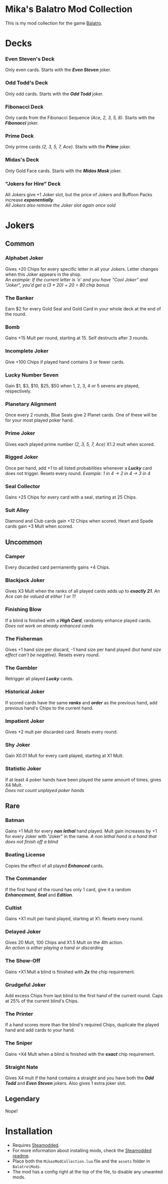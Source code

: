 # Mika's Balatro Mod Collection
This is my mod collection for the game [Balatro](https://store.steampowered.com/app/2379780/Balatro/).

# Decks

### Even Steven's Deck
Only even cards. Starts with the **_Even Steven_** joker.

### Odd Todd's Deck
Only odd cards. Starts with the **_Odd Todd_** joker.

### Fibonacci Deck
Only cards from the Fibonacci Sequence _(Ace, 2, 3, 5, 8)_. Starts with the **_Fibonacci_** joker.

### Prime Deck
Only prime cards _(2, 3, 5, 7, Ace)_. Starts with the **_Prime_** joker.

### Midas's Deck
Only Gold Face cards. Starts with the **_Midas Mask_** joker.

### "Jokers for Hire" Deck
All Jokers give +1 Joker slot, but the price of Jokers and Buffoon Packs increase **_exponentially_**.\
_All Jokers also remove the Joker slot again once sold_

# Jokers
## Common
### Alphabet Joker
Gives +20 Chips for every specific letter in all your Jokers. Letter changes when this Joker appears in the shop.\
_An example: If the current letter is 'o' and you have "Cool Joker" and "Joker", you'd get a (3 * 20) + 20 = 80 chip bonus_

### The Banker
Earn $2 for every Gold Seal and Gold Card in your whole deck at the end of the round.

### Bomb
Gains +15 Mult per round, starting at 15. Self destructs after 3 rounds.

### Incomplete Joker
Give +100 Chips if played hand contains 3 or fewer cards.

### Lucky Number Seven
Gain $1, $3, $10, $25, $50 when 1, 2, 3, 4 or 5 sevens are played, respectively.

### Planetary Alignment
Once every 2 rounds, Blue Seals give 2 Planet cards. One of these will be for your most played poker hand.

### Prime Joker
Gives each played prime number _(2, 3, 5, 7, Ace)_ X1.2 mult when scored.

### Rigged Joker
Once per hand, add +1 to all listed probabilities whenever a **_Lucky_** card does not trigger. Resets every round.
_Example: 1 in 4 -> 2 in 4 -> 3 in 4_

### Seal Collector
Gains +25 Chips for every card with a seal, starting at 25 Chips.

### Suit Alley
Diamond and Club cards gain +12 Chips when scored. Heart and Spade cards gain +3 Mult when scored.

## Uncommon
### Camper
Every discarded card permanently gains +4 Chips.

### Blackjack Joker
Gives X3 Mult when the ranks of all played cards adds up to **_exactly 21_**.
_An Ace can be valued at either 1 or 11_

### Finishing Blow
If a blind is finished with a **_High Card_**, randomly enhance played cards.
_Does not work on already enhanced cards_

### The Fisherman
Gives +1 hand size per discard, -1 hand size per hand played _(but hand size effect can't be negative)_. Resets every round.

### The Gambler
Retrigger all played **_Lucky_** cards.

### Historical Joker
If scored cards have the same **_ranks_** and **_order_** as the previous hand, add previous hand's Chips to the current hand.

### Impatient Joker
Gives +2 mult per discarded card. Resets every round.

### Shy Joker
Gain X0.01 Mult for every card played, starting at X1 Mult.

### Statistic Joker
If at least 4 poker hands have been played the same amount of times, gives X4 Mult.\
_Does not count unplayed poker hands_

## Rare
### Batman
Gains +1 Mult for every **_non lethal_** hand played. Mult gain increases by +1 for every Joker with "Joker" in the name.
_A non lethal hand is a hand that does not finish off a blind_

### Boating License
Copies the effect of all played **_Enhanced_** cards.

### The Commander
If the first hand of the round has only 1 card, give it a random **_Enhancement_**, **_Seal_** and **_Edition_**. 

### Cultist
Gains +X1 mult per hand played, starting at X1. Resets every round.

### Delayed Joker
Gives 20 Mult, 100 Chips and X1.5 Mult on the 4th action.\
_An action is either playing a hand or discarding_

### The Show-Off
Gains +X1 Mult a blind is finished with **_2x_** the chip requirement.

### Grudgeful Joker
Add excess Chips from last blind to the first hand of the current round. Caps at 25% of the current blind's Chips.

### The Printer
If a hand scores more than the blind's required Chips, duplicate the played hand and add cards to your hand.

### The Sniper
Gains +X4 Mult when a blind is finished with the **_exact_** chip requirement.

### Straight Nate
Gives X4 mult if the hand contains a straight and you have both the **_Odd Todd_** and **_Even Steven_** jokers. Also gives 1 extra joker slot.

## Legendary
Nope!

# Installation
- Requires [Steamodded](https://github.com/Steamopollys/Steamodded/).
- For more information about installing mods, check the [Steamodded readme](https://github.com/Steamopollys/Steamodded?tab=readme-ov-file#how-to-install-a-mod).
- Place both the `MikasModCollection.lua` file and the `assets` folder in `Balatro\Mods`.
- The mod has a config right at the top of the file, to disable any unwanted mods.